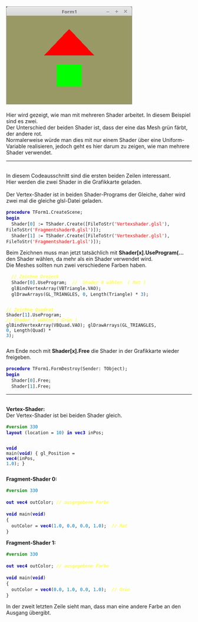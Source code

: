 <img src="image.png" alt="Selfhtml"><br><br>
Hier wird gezeigt, wie man mit mehreren Shader arbeitet. In diesem Beispiel sind es zwei.<br>
Der Unterschied der beiden Shader ist, dass der eine das Mesh grün färbt, der andere rot.<br>
Normalerweise würde man dies mit nur einem Shader über eine Uniform-Variable realisieren, jedoch geht es hier darum zu zeigen, wie man mehrere Shader verwendet.<br>
<hr><br>
In diesem Codeausschnitt sind die ersten beiden Zeilen interessant.<br>
Hier werden die zwei Shader in die Grafikkarte geladen.<br>
<br>
Der Vertex-Shader ist in beiden Shader-Programs der Gleiche, daher wird zwei mal die gleiche glsl-Datei geladen.<br>
<pre><code><b><font color="0000BB">procedure</font></b> TForm1.CreateScene;
<b><font color="0000BB">begin</font></b>
  Shader[<font color="#0077BB">0</font>] := TShader.Create([FileToStr(<font color="#FF0000">'Vertexshader.glsl'</font>), FileToStr(<font color="#FF0000">'Fragmentshader0.glsl'</font>)]);
  Shader[<font color="#0077BB">1</font>] := TShader.Create([FileToStr(<font color="#FF0000">'Vertexshader.glsl'</font>), FileToStr(<font color="#FF0000">'Fragmentshader1.glsl'</font>)]);</pre></code>
Beim Zeichnen muss man jetzt tatsächlich mit <b>Shader[x].UseProgram(...</b> den Shader wählen, da mehr als ein Shader verwendet wird.<br>
Die Meshes sollten nun zwei verschiedene Farben haben.<br>
<pre><code>  <i><font color="#FFFF00">// Zeichne Dreieck</font></i>
  Shader[<font color="#0077BB">0</font>].UseProgram;  <i><font color="#FFFF00">//  Shader 0 wählen  ( Rot )</font></i>
  glBindVertexArray(VBTriangle.VAO);
  glDrawArrays(GL_TRIANGLES, <font color="#0077BB">0</font>, Length(Triangle) * <font color="#0077BB">3</font>);

  <i><font color="#FFFF00">// Zeichne Quadrat</font></i>
  Shader[<font color="#0077BB">1</font>].UseProgram;  <i><font color="#FFFF00">//  Shader 1 wählen  ( Grün )</font></i>
  glBindVertexArray(VBQuad.VAO);
  glDrawArrays(GL_TRIANGLES, <font color="#0077BB">0</font>, Length(Quad) * <font color="#0077BB">3</font>);
</pre></code>
Am Ende noch mit <b>Shader[x].Free</b> die Shader in der Grafikkarte wieder freigeben.<br>
<pre><code><b><font color="0000BB">procedure</font></b> TForm1.FormDestroy(Sender: TObject);
<b><font color="0000BB">begin</font></b>
  Shader[<font color="#0077BB">0</font>].Free;
  Shader[<font color="#0077BB">1</font>].Free;</pre></code>
<hr><br>
<b>Vertex-Shader:</b><br>
Der Vertex-Shader ist bei beiden Shader gleich.<br>
<pre><code><b><font color="#008800">#version</font></b> <font color="#0077BB">330</font>
<b><font color="0000BB">layout</font></b> (location = <font color="#0077BB">10</font>) <b><font color="0000BB">in</font></b> <b><font color="0000BB">vec3</font></b> inPos;

<b><font color="0000BB">void</font></b> main(<b><font color="0000BB">void</font></b>)
{
  gl_Position = <b><font color="0000BB">vec4</font></b>(inPos, <font color="#0077BB">1</font>.<font color="#0077BB">0</font>);
}
</pre></code>
<b>Fragment-Shader 0:</b><br>
<pre><code><b><font color="#008800">#version</font></b> <font color="#0077BB">330</font>

<b><font color="0000BB">out</font></b> <b><font color="0000BB">vec4</font></b> outColor; <i><font color="#FFFF00">// ausgegebene Farbe</font></i>

<b><font color="0000BB">void</font></b> main(<b><font color="0000BB">void</font></b>)
{
  outColor = <b><font color="0000BB">vec4</font></b>(<font color="#0077BB">1</font>.<font color="#0077BB">0</font>, <font color="#0077BB">0</font>.<font color="#0077BB">0</font>, <font color="#0077BB">0</font>.<font color="#0077BB">0</font>, <font color="#0077BB">1</font>.<font color="#0077BB">0</font>);  <i><font color="#FFFF00">// Rot</font></i>
}
</pre></code>
<b>Fragment-Shader 1:</b><br>
<pre><code><b><font color="#008800">#version</font></b> <font color="#0077BB">330</font>

<b><font color="0000BB">out</font></b> <b><font color="0000BB">vec4</font></b> outColor; <i><font color="#FFFF00">// ausgegebene Farbe</font></i>

<b><font color="0000BB">void</font></b> main(<b><font color="0000BB">void</font></b>)
{
  outColor = <b><font color="0000BB">vec4</font></b>(<font color="#0077BB">0</font>.<font color="#0077BB">0</font>, <font color="#0077BB">1</font>.<font color="#0077BB">0</font>, <font color="#0077BB">0</font>.<font color="#0077BB">0</font>, <font color="#0077BB">1</font>.<font color="#0077BB">0</font>);  <i><font color="#FFFF00">// Grün</font></i>
}
</pre></code>
In der zweit letzten Zeile sieht man, dass man eine andere Farbe an den Ausgang übergibt.<br>

